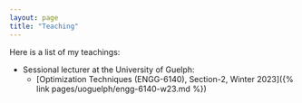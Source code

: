 ```yaml
---
layout: page
title: "Teaching"
---
```


Here is a list of my teachings:
- Sessional lecturer at the University of Guelph:
  - [Optimization Techniques (ENGG-6140), Section-2, Winter 2023]({% link pages/uoguelph/engg-6140-w23.md %})
